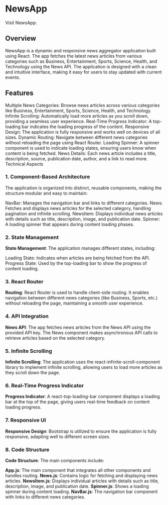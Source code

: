 # NewsApp
Visit NewsApp: 

## Overview
NewsApp is a dynamic and responsive news aggregator application built using React. The app fetches the latest news articles from various categories such as Business, Entertainment, Sports, Science, Health, and Technology using the News API. The application is designed with a clean and intuitive interface, making it easy for users to stay updated with current events.

## Features
Multiple News Categories: Browse news articles across various categories like Business, Entertainment, Sports, Science, Health, and Technology.
Infinite Scrolling: Automatically load more articles as you scroll down, providing a seamless user experience.
Real-Time Progress Indicator: A top-loading bar indicates the loading progress of the content.
Responsive Design: The application is fully responsive and works well on devices of all sizes.
Dynamic Routing: Navigate between different news categories without reloading the page using React Router.
Loading Spinner: A spinner component is used to indicate loading states, ensuring users know when content is being fetched.
News Details: Each news article includes a title, description, source, publication date, author, and a link to read more.
Technical Aspects
### 1. Component-Based Architecture
The application is organized into distinct, reusable components, making the structure modular and easy to maintain:

NavBar: Manages the navigation bar and links to different categories.
News: Fetches and displays news articles for the selected category, handling pagination and infinite scrolling.
NewsItem: Displays individual news articles with details such as title, description, image, and publication date.
Spinner: A loading spinner that appears during content loading phases.
### 2. State Management
**State Management**:
The application manages different states, including:

Loading State: Indicates when articles are being fetched from the API.
Progress State: Used by the top-loading bar to show the progress of content loading.
### 3. React Router
**Routing**:
React Router is used to handle client-side routing. It enables navigation between different news categories (like Business, Sports, etc.) without reloading the page, maintaining a smooth user experience.

### 4. API Integration
**News API**:
The app fetches news articles from the News API using the provided API key. The News component makes asynchronous API calls to retrieve articles based on the selected category.

### 5. Infinite Scrolling
**Infinite Scrolling**:
The application uses the react-infinite-scroll-component library to implement infinite scrolling, allowing users to load more articles as they scroll down the page.

### 6. Real-Time Progress Indicator
**Progress Indicator**:
A react-top-loading-bar component displays a loading bar at the top of the page, giving users real-time feedback on content loading progress.

### 7. Responsive UI
**Responsive Design**:
Bootstrap is utilized to ensure the application is fully responsive, adapting well to different screen sizes.

### 8. Code Structure
**Code Structure**:
The main components include:

**App.js**: The main component that integrates all other components and handles routing.
**News.js**: Contains logic for fetching and displaying news articles.
**NewsItem.js**: Displays individual articles with details such as title, description, image, and publication date.
**Spinner.js**: Shows a loading spinner during content loading.
**NavBar.js**: The navigation bar component with links to different news categories.
